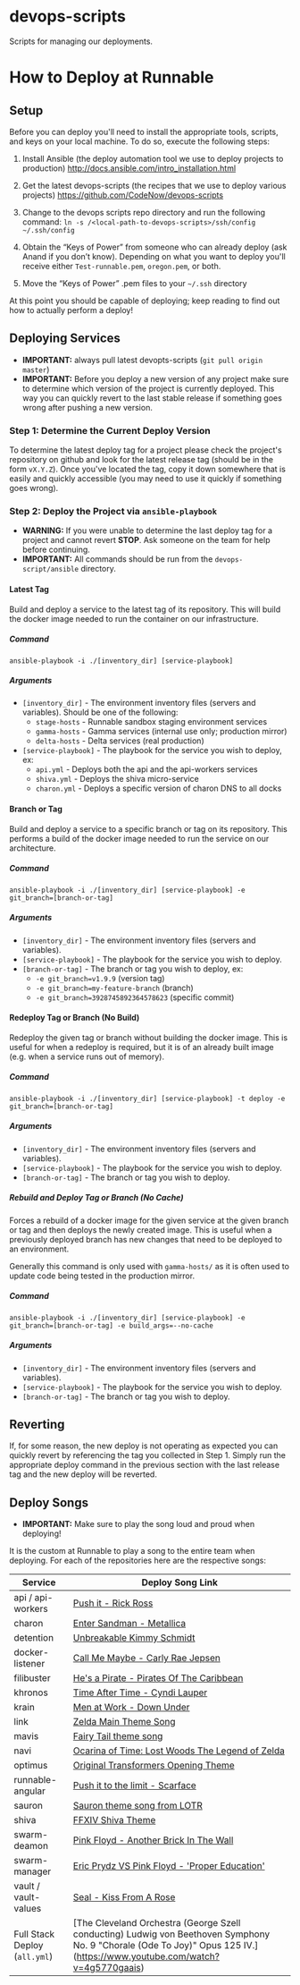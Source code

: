 devops-scripts
==============

Scripts for managing our deployments.

# How to Deploy at Runnable
## Setup

Before you can deploy you'll need to install the appropriate tools, scripts, and keys on your local machine.
To do so, execute the following steps:

1. Install Ansible (the deploy automation tool we use to deploy projects to production)
http://docs.ansible.com/intro_installation.html

2. Get the latest devops-scripts (the recipes that we use to deploy various projects)
https://github.com/CodeNow/devops-scripts

3. Change to the devops scripts repo directory and run the following command:
`ln -s /<local-path-to-devops-scripts>/ssh/config ~/.ssh/config`

4. Obtain the “Keys of Power” from someone who can already deploy (ask Anand if you don’t know). Depending on what you want to deploy you'll receive either `Test-runnable.pem`, `oregon.pem`, or both.

5. Move the “Keys of Power” .pem  files to your `~/.ssh` directory

At this point you should be capable of deploying; keep reading to find out how to actually perform a deploy!

## Deploying Services
- **IMPORTANT:** always pull latest devopts-scripts (`git pull origin master`)
- **IMPORTANT:** Before you deploy a new version of any project make sure to determine which version of the project is currently deployed. This way you can quickly revert to the last stable release if something goes wrong after pushing a new version.

### Step 1: Determine the Current Deploy Version
To determine the latest deploy tag for a project please check the project's repository on
github and look for the latest release tag (should be in the form `vX.Y.Z`). Once you've located the tag,
copy it down somewhere that is easily and quickly accessible (you may need to use it quickly if something goes wrong).

### Step 2: Deploy the Project via `ansible-playbook`

- **WARNING:** If you were unable to determine the last deploy tag for a project and cannot revert **STOP**.
  Ask someone on the team for help before continuing.
- **IMPORTANT:** All commands should be run from the `devops-script/ansible` directory.

#### Latest Tag
Build and deploy a service to the latest tag of its repository. This will build
the docker image needed to run the container on our infrastructure.

##### Command
```
ansible-playbook -i ./[inventory_dir] [service-playbook]
```

##### Arguments
- `[inventory_dir]` - The environment inventory files (servers and variables). Should be one of the following:
  - `stage-hosts` - Runnable sandbox staging environment services
  - `gamma-hosts` - Gamma services (internal use only; production mirror)
  - `delta-hosts` - Delta services (real production)
- `[service-playbook]` - The playbook for the service you wish to deploy, ex:
  - `api.yml` - Deploys both the api and the api-workers services
  - `shiva.yml` - Deploys the shiva micro-service
  - `charon.yml` - Deploys a specific version of charon DNS to all docks

#### Branch or Tag
Build and deploy a service to a specific branch or tag on its repository. This performs a build
of the docker image needed to run the service on our architecture.

##### Command
```
ansible-playbook -i ./[inventory_dir] [service-playbook] -e git_branch=[branch-or-tag]
```

##### Arguments
- `[inventory_dir]` - The environment inventory files (servers and variables).
- `[service-playbook]` - The playbook for the service you wish to deploy.
- `[branch-or-tag]` - The branch or tag you wish to deploy, ex:
  - `-e git_branch=v1.9.9` (version tag)
  - `-e git_branch=my-feature-branch` (branch)
  - `-e git_branch=3928745892364578623` (specific commit)


#### Redeploy Tag or Branch (No Build)
Redeploy the given tag or branch without building the docker image. This is useful for when a redeploy
is required, but it is of an already built image (e.g. when a service runs out of memory).

##### Command
```
ansible-playbook -i ./[inventory_dir] [service-playbook] -t deploy -e git_branch=[branch-or-tag]
```

##### Arguments
- `[inventory_dir]` - The environment inventory files (servers and variables).
- `[service-playbook]` - The playbook for the service you wish to deploy.
- `[branch-or-tag]` - The branch or tag you wish to deploy.

##### Rebuild and Deploy Tag or Branch (No Cache)
Forces a rebuild of a docker image for the given service at the given branch or tag and then deploys the
newly created image. This is useful when a previously deployed branch has new changes that need to
be deployed to an environment.

Generally this command is only used with `gamma-hosts/` as it is often used to update code
being tested in the production mirror.

##### Command
```
ansible-playbook -i ./[inventory_dir] [service-playbook] -e git_branch=[branch-or-tag] -e build_args=--no-cache
```

##### Arguments
- `[inventory_dir]` - The environment inventory files (servers and variables).
- `[service-playbook]` - The playbook for the service you wish to deploy.
- `[branch-or-tag]` - The branch or tag you wish to deploy.


## Reverting
If, for some reason, the new deploy is not operating as expected you can quickly revert by referencing the tag you collected in Step 1.
Simply run the appropriate deploy command in the previous section with the last release tag and the new deploy will be reverted.

## Deploy Songs

- **IMPORTANT:** Make sure to play the song loud and proud when deploying!

It is the custom at Runnable to play a song to the entire team when deploying. For each of the repositories here are the respective songs:

| Service | Deploy Song Link |
| ------- | ---------------- |
| api / api-workers | [Push it - Rick Ross](https://www.youtube.com/watch?v=qk2jeE1LOn8) |
| charon | [Enter Sandman - Metallica](https://www.youtube.com/watch?v=CD-E-LDc384) |
| detention | [Unbreakable Kimmy Schmidt](https://youtu.be/CV9xF8CjhJk?t=21s) |
| docker-listener | [Call Me Maybe - Carly Rae Jepsen](https://www.youtube.com/watch?v=fWNaR-rxAic) |
| filibuster | [He's a Pirate - Pirates Of The Caribbean](https://www.youtube.com/watch?v=yRh-dzrI4Z4) |
| khronos | [Time After Time - Cyndi Lauper](https://www.youtube.com/watch?v=VdQY7BusJNU) |
| krain | [Men at Work - Down Under](https://www.youtube.com/watch?v=XfR9iY5y94s) |
| link | [Zelda Main Theme Song](https://www.youtube.com/watch?v=cGufy1PAeTU) |
| mavis | [Fairy Tail theme song](https://www.youtube.com/watch?v=R4UFCTMrV-o) |
| navi | [Ocarina of Time: Lost Woods The Legend of Zelda](https://www.youtube.com/watch?v=iOGpdGEEcJM) |
| optimus | [Original Transformers Opening Theme](https://www.youtube.com/watch?v=nLS2N9mHWaw) |
| runnable-angular | [Push it to the limit - Scarface](https://www.youtube.com/watch?v=9D-QD_HIfjA) |
| sauron | [Sauron theme song from LOTR](https://www.youtube.com/watch?v=V_rk9VBrXMY) |
| shiva | [FFXIV Shiva Theme](https://www.youtube.com/watch?v=noJiH8HLZw4) |
| swarm-deamon | [Pink Floyd - Another Brick In The Wall](https://www.youtube.com/watch?v=5IpYOF4Hi6Q) |
| swarm-manager | [Eric Prydz VS Pink Floyd - 'Proper Education'](https://www.youtube.com/watch?v=IttkDYE33aU) |
| vault / vault-values | [Seal - Kiss From A Rose](https://www.youtube.com/watch?v=zP3so2hY4CM) |
| Full Stack Deploy (`all.yml`) | [The Cleveland Orchestra (George Szell conducting) Ludwig von Beethoven Symphony No. 9 "Chorale (Ode To Joy)" Opus 125 IV.] (https://www.youtube.com/watch?v=4g5770gaais) |

